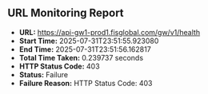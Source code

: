 ## URL Monitoring Report

- **URL:** https://api-gw1-prod1.fisglobal.com/gw/v1/health
- **Start Time:** 2025-07-31T23:51:55.923080
- **End Time:** 2025-07-31T23:51:56.162817
- **Total Time Taken:** 0.239737 seconds
- **HTTP Status Code:** 403
- **Status:** Failure
- **Failure Reason:** HTTP Status Code: 403
